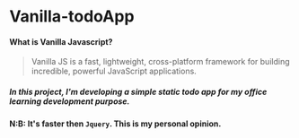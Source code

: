 # Vanilla-todoApp

#### What is Vanilla Javascript?
>Vanilla JS is a fast, lightweight, cross-platform framework
>for building incredible, powerful JavaScript applications.

##### In this project, I'm developing a simple static todo app for my office learning development purpose.

#### N:B: It's faster then `Jquery`. This is my personal opinion.
